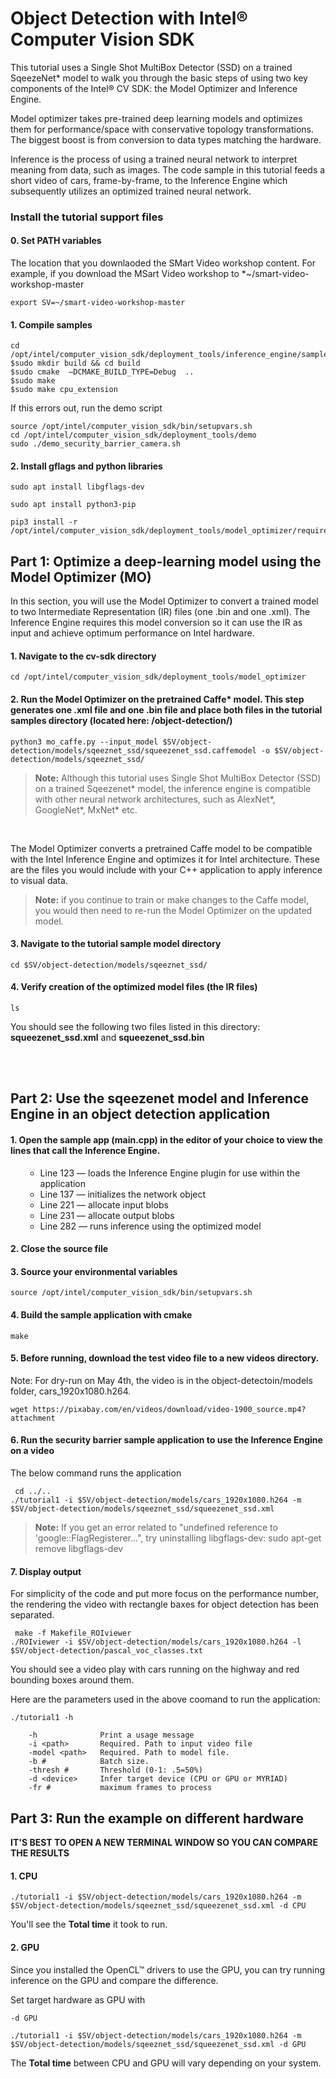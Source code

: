 # Object Detection with Intel® Computer Vision SDK 

This tutorial uses a Single Shot MultiBox Detector (SSD) on a trained SqeezeNet* model to walk you through the basic steps of using two key components of the Intel® CV SDK: the Model Optimizer and Inference Engine. 

Model optimizer takes pre-trained deep learning models and optimizes them for performance/space with conservative topology transformations. The biggest boost is from conversion to data types matching the hardware. 

Inference is the process of using a trained neural network to interpret meaning from data, such as images. The code sample in this tutorial feeds a short video of cars, frame-by-frame, to the Inference Engine which subsequently utilizes an optimized trained neural network. 

### Install the tutorial support files

#### 0. Set PATH variables
The location that you downlaoded the SMart Video workshop content. For example, if you download the MSart Video workshop to *~/smart-video-workshop-master

	export SV=~/smart-video-workshop-master

#### 1. Compile samples
	
	cd /opt/intel/computer_vision_sdk/deployment_tools/inference_engine/samples/
	$sudo mkdir build && cd build
	$sudo cmake  –DCMAKE_BUILD_TYPE=Debug  ..
	$sudo make 
	$sudo make cpu_extension  

If this errors out, run the demo script

	source /opt/intel/computer_vision_sdk/bin/setupvars.sh
	cd /opt/intel/computer_vision_sdk/deployment_tools/demo
	sudo ./demo_security_barrier_camera.sh
	
#### 2. Install gflags and python libraries

	sudo apt install libgflags-dev
	
	sudo apt install python3-pip
    
    pip3 install -r /opt/intel/computer_vision_sdk/deployment_tools/model_optimizer/requirements_caffe.txt
    
## Part 1: Optimize a deep-learning model using the Model Optimizer (MO)

In this section, you will use the Model Optimizer to convert a trained model to two Intermediate Representation (IR) files (one .bin and one .xml). The Inference Engine requires this model conversion so it can use the IR as input and achieve optimum performance on Intel hardware.

#### 1. Navigate to the cv-sdk directory

	cd /opt/intel/computer_vision_sdk/deployment_tools/model_optimizer

#### 2. Run the Model Optimizer on the pretrained Caffe* model. This step generates one .xml file and one .bin file and place both files in the tutorial samples directory (located here: /object-detection/)

	python3 mo_caffe.py --input_model $SV/object-detection/models/sqeeznet_ssd/squeezenet_ssd.caffemodel -o $SV/object-detection/models/sqeeznet_ssd/

> **Note:** Although this tutorial uses Single Shot MultiBox Detector (SSD) on a trained Sqeezenet* model, the inference engine is compatible with other neural network architectures, such as AlexNet*, GoogleNet*, MxNet* etc.

<br>

The Model Optimizer converts a pretrained Caffe model to be compatible with the Intel Inference Engine and optimizes it for Intel architecture. These are the files you would include with your C++ application to apply inference to visual data.
	
> **Note:** if you continue to train or make changes to the Caffe model, you would then need to re-run the Model Optimizer on the updated model.

#### 3. Navigate to the tutorial sample model directory

	cd $SV/object-detection/models/sqeeznet_ssd/

#### 4. Verify creation of the optimized model files (the IR files)

	ls

You should see the following two files listed in this directory: **squeezenet_ssd.xml** and **squeezenet_ssd.bin**

<br>
<br>

## Part 2: Use the sqeezenet model and Inference Engine in an object detection application


#### 1. Open the sample app (main.cpp) in the editor of your choice to view the lines that call the Inference Engine.
<ul><ul>
	<li> Line 123 &#8212; loads the Inference Engine plugin for use within the application</li>
	<li> Line 137 &#8212; initializes the network object</li>
	<li> Line 221 &#8212; allocate input blobs</li>
	<li> Line 231 &#8212; allocate output blobs</li>
	<li> Line 282 &#8212; runs inference using the optimized model
</ul></ul>

#### 2. Close the source file

#### 3. Source your environmental variables

	source /opt/intel/computer_vision_sdk/bin/setupvars.sh

#### 4. Build the sample application with cmake

 	make

#### 5. Before running, download the test video file to a new videos directory. 
Note: For dry-run on May 4th, the video is in the object-detectoin/models folder, cars_1920x1080.h264.

	wget https://pixabay.com/en/videos/download/video-1900_source.mp4?attachment  


#### 6. Run the security barrier sample application to use the Inference Engine on a video
The below command runs the application 
	 
	 cd ../..
	./tutorial1 -i $SV/object-detection/models/cars_1920x1080.h264 -m $SV/object-detection/models/sqeeznet_ssd/squeezenet_ssd.xml 
 
> **Note:** If you get an error related to "undefined reference to 'google::FlagRegisterer...", try uninstalling libgflags-dev: sudo apt-get remove libgflags-dev

#### 7. Display output
For simplicity of the code and put more focus on the performance number, the rendering the video with rectangle baxes for object detection has been separated. 

	 make -f Makefile_ROIviewer 
	./ROIviewer -i $SV/object-detection/models/cars_1920x1080.h264 -l $SV/object-detection/pascal_voc_classes.txt 
	
You should see a video play with cars running on the highway and red bounding boxes around them. 

Here are the parameters used in the above coomand to run the application:

	./tutorial1 -h

		-h              Print a usage message
		-i <path>       Required. Path to input video file
		-model <path>   Required. Path to model file.
		-b #            Batch size.
		-thresh #       Threshold (0-1: .5=50%)
		-d <device>     Infer target device (CPU or GPU or MYRIAD)
		-fr #           maximum frames to process
	

## Part 3: Run the example on different hardware

**IT'S BEST TO OPEN A NEW TERMINAL WINDOW SO YOU CAN COMPARE THE RESULTS**

#### 1. CPU
```
./tutorial1 -i $SV/object-detection/models/cars_1920x1080.h264 -m $SV/object-detection/models/sqeeznet_ssd/squeezenet_ssd.xml -d CPU
```
You'll see the **Total time** it took to run.

#### 2. GPU
Since you installed the OpenCL™ drivers to use the GPU, you can try running inference on the GPU and compare the difference.

Set target hardware as GPU with
```
-d GPU
```
```
./tutorial1 -i $SV/object-detection/models/cars_1920x1080.h264 -m $SV/object-detection/models/sqeeznet_ssd/squeezenet_ssd.xml -d GPU
```


The **Total time** between CPU and GPU will vary depending on your system.

<br>
<br>
